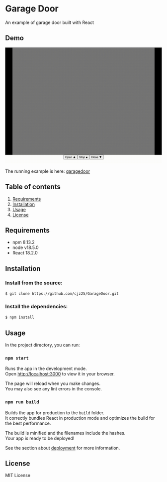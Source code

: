 # Garage Door

An example of garage door built with React


## Demo

![Garage Door](demo/garagedoor.gif)

The running example is here: [garagedoor](https://cjz25.github.io/GarageDoor)


## Table of contents
1. [Requirements](#requirements)
2. [Installation](#installation)
3. [Usage](#usage)
4. [License](#license)


## Requirements

  * npm 8.13.2
  * node v18.5.0
  * React 18.2.0


## Installation

### Install from the source:

```sh
$ git clone https://github.com/cjz25/GarageDoor.git
```

### Install the dependencies:

```sh
$ npm install
```


## Usage

In the project directory, you can run:

### `npm start`

Runs the app in the development mode.\
Open [http://localhost:3000](http://localhost:3000) to view it in your browser.

The page will reload when you make changes.\
You may also see any lint errors in the console.

### `npm run build`

Builds the app for production to the `build` folder.\
It correctly bundles React in production mode and optimizes the build for the best performance.

The build is minified and the filenames include the hashes.\
Your app is ready to be deployed!

See the section about [deployment](https://facebook.github.io/create-react-app/docs/deployment) for more information.


## License
MIT License